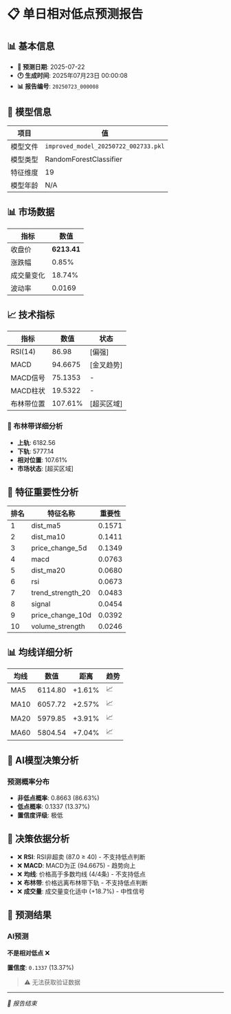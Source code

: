 # 📋 单日相对低点预测报告

## 📊 基本信息

- **🎯 预测日期**: 2025-07-22
- **🕐 生成时间**: 2025年07月23日 00:00:08
- **📊 报告编号**: `20250723_000008`

## 🤖 模型信息

| 项目 | 值 |
| --- | --- |
| 模型文件 | `improved_model_20250722_002733.pkl` |
| 模型类型 | RandomForestClassifier |
| 特征维度 | 19 |
| 模型年龄 | N/A |

## 📊 市场数据

| 指标 | 数值 |
| --- | --- |
| 收盘价 | **6213.41** |
| 涨跌幅 | 0.85% |
| 成交量变化 | 18.74% |
| 波动率 | 0.0169 |

## 📈 技术指标

| 指标 | 数值 | 状态 |
| --- | --- | --- |
| RSI(14) | 86.98 | [偏强] |
| MACD | 94.6675 | [金叉趋势] |
| MACD信号 | 75.1353 | - |
| MACD柱状 | 19.5322 | - |
| 布林带位置 | 107.61% | [超买区域] |

### 📏 布林带详细分析

- **上轨**: 6182.56
- **下轨**: 5777.14
- **相对位置**: 107.61%
- **市场状态**: [超买区域]

## 🔬 特征重要性分析

| 排名 | 特征名称 | 重要性 |
| --- | --- | --- |
| 1 | dist_ma5 | 0.1571 |
| 2 | dist_ma10 | 0.1411 |
| 3 | price_change_5d | 0.1349 |
| 4 | macd | 0.0763 |
| 5 | dist_ma20 | 0.0680 |
| 6 | rsi | 0.0673 |
| 7 | trend_strength_20 | 0.0483 |
| 8 | signal | 0.0454 |
| 9 | price_change_10d | 0.0392 |
| 10 | volume_strength | 0.0246 |

## 📊 均线详细分析

| 均线 | 数值 | 距离 | 趋势 |
| --- | --- | --- | --- |
| MA5 | 6114.80 | +1.61% | 📈 |
| MA10 | 6057.72 | +2.57% | 📈 |
| MA20 | 5979.85 | +3.91% | 📈 |
| MA60 | 5804.54 | +7.04% | 📈 |

## 🤖 AI模型决策分析

### 预测概率分布
- **非低点概率**: 0.8663 (86.63%)
- **低点概率**: 0.1337 (13.37%)
- **置信度评级**: 极低

## 🧠 决策依据分析

- ❌ **RSI**: RSI非超卖 (87.0 ≥ 40) - 不支持低点判断
- ❌ **MACD**: MACD为正 (94.6675) - 趋势向上
- ❌ **均线**: 价格高于多数均线 (4/4条) - 不支持低点
- ❌ **布林带**: 价格远离布林带下轨 - 不支持低点判断
- ❌ **成交量**: 成交量变化适中 (+18.7%) - 中性信号

## 🎯 预测结果

### AI预测
**不是相对低点** ❌

**置信度**: `0.1337` (13.37%)

> ⚠️ 无法获取验证数据

---
*📝 报告结束*
